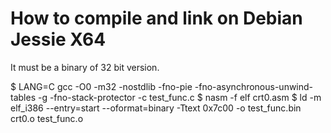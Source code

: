 # How to compile and link on Debian Jessie X64

It must be a binary of 32 bit version.

$ LANG=C gcc -O0 -m32 -nostdlib -fno-pie -fno-asynchronous-unwind-tables -g -fno-stack-protector -c test_func.c
$ nasm -f elf crt0.asm
$ ld -m elf_i386 --entry=start --oformat=binary -Ttext 0x7c00 -o test_func.bin crt0.o test_func.o
